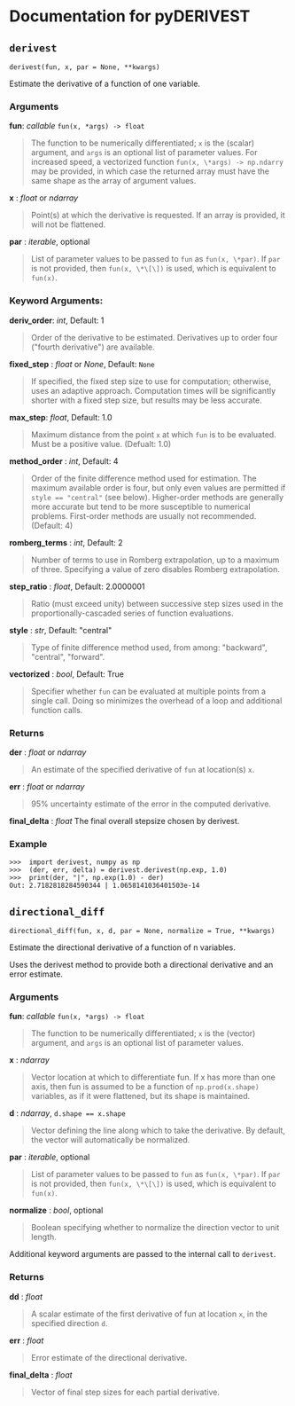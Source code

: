 # Documentation for pyDERIVEST
## ``derivest``
``derivest(fun, x, par = None, **kwargs)``

Estimate the derivative of a function of one variable.

### Arguments
**fun**: *callable* ``fun(x, *args) -> float``
> The function to be numerically differentiated; ``x`` is the (scalar) argument, and ``args`` is an optional list of parameter values. For increased speed, a vectorized function ``fun(x, \*args) -> np.ndarry`` may be provided, in which case the returned array must have the same shape as the array of argument values.

**x** : *float* or *ndarray*
> Point(s) at which the derivative is requested. If an array is provided, it will not be flattened.
        
**par** : *iterable*, optional
> List of parameter values to be passed to ``fun`` as ``fun(x, \*par)``. If ``par`` is not provided, then ``fun(x, \*\[\])`` is used, which is equivalent to ``fun(x)``.

### Keyword Arguments:
**deriv_order**: *int*, Default: 1
> Order of the derivative to be estimated. Derivatives up to order four ("fourth derivative") are available.
        
**fixed_step** : *float* or *None*, Default: ``None``
> If specified, the fixed step size to use for computation; otherwise, uses an adaptive approach. Computation times will be significantly shorter with a fixed step size, but results may be less accurate.
        
**max_step**: *float*, Default: 1.0
> Maximum distance from the point ``x`` at which ``fun`` is to be evaluated. Must be a positive value. (Defualt: 1.0)
        
**method_order** : *int*, Default: 4
> Order of the finite difference method used for estimation. The maximum available order is four, but only even values are permitted if ``style == "central"`` (see below). Higher-order methods are generally more accurate but tend to be more susceptible to numerical problems. First-order methods are usually not recommended. (Default: 4)
        
**romberg_terms** : *int*, Default: 2
> Number of terms to use in Romberg extrapolation, up to a maximum of three. Specifying a value of zero disables Romberg extrapolation.
        
**step_ratio** : *float*, Default: 2.0000001
> Ratio (must exceed unity) between successive step sizes used in the proportionally-cascaded series of function evaluations.
        
**style** : *str*, Default: "central"
> Type of finite difference method used, from among: "backward", "central", "forward".
        
**vectorized** : *bool*, Default: True
> Specifier whether ``fun`` can be evaluated at multiple points from a single call. Doing so minimizes the overhead of a loop and additional function calls.

### Returns
**der** : *float* or *ndarray*
> An estimate of the specified derivative of ``fun`` at location(s) ``x``.
        
**err** : *float* or *ndarray*
> 95% uncertainty estimate of the error in the computed derivative.
        
**final_delta** : *float* The final overall stepsize chosen by derivest.

### Example
    >>>  import derivest, numpy as np
    >>>  (der, err, delta) = derivest.derivest(np.exp, 1.0)
    >>>  print(der, "|", np.exp(1.0) - der)
    Out: 2.7182818284590344 | 1.0658141036401503e-14
        
## ``directional_diff``
``directional_diff(fun, x, d, par = None, normalize = True, **kwargs)``

Estimate the directional derivative of a function of n variables.
    
Uses the derivest method to provide both a directional derivative and an error estimate.

### Arguments
**fun**: *callable* ``fun(x, *args) -> float``
> The function to be numerically differentiated; ``x`` is the (vector) argument, and ``args`` is an optional list of parameter values.

**x** : *ndarray*
> Vector location at which to differentiate fun. If x has more than one axis, then fun is assumed to be a function of ``np.prod(x.shape)`` variables, as if it were flattened, but its shape is maintained.
        
**d** : *ndarray*, ``d.shape == x.shape``
> Vector defining the line along which to take the derivative. By default, the vector will automatically be normalized.
        
**par** : *iterable*, optional
> List of parameter values to be passed to ``fun`` as ``fun(x, \*par)``. If ``par`` is not provided, then ``fun(x, \*\[\])`` is used, which is equivalent to ``fun(x)``.
        
**normalize** : *bool*, optional
> Boolean specifying whether to normalize the direction vector to unit length.
        
Additional keyword arguments are passed to the internal call to ``derivest``.

### Returns
**dd** : *float*
> A scalar estimate of the first derivative of fun at location ``x``, in the specified direction ``d``.
        
**err** : *float*
> Error estimate of the directional derivative.
        
**final_delta** : *float*
> Vector of final step sizes for each partial derivative.
